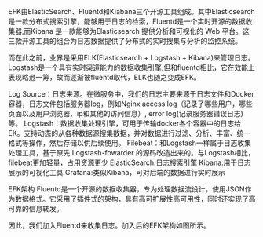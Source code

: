 EFK由ElasticSearch、Fluentd和Kiabana三个开源工具组成。其中Elasticsearch是一款分布式搜索引擎，能够用于日志的检索，Fluentd是一个实时开源的数据收集器,而Kibana 是一款能够为Elasticsearch 提供分析和可视化的 Web 平台。这三款开源工具的组合为日志数据提供了分布式的实时搜集与分析的监控系统。

而在此之前，业界是采用ELK(Elasticsearch + Logstash + Kibana)来管理日志。Logstash是一个具有实时渠道能力的数据收集引擎,但和fluentd相比，它在效能上表现略逊一筹，故而逐渐被fluentd取代，ELK也随之变成EFK。

Log Source：日志来源。在微服务中，我们的日志主要来源于日志文件和Docker容器，日志文件包括服务器log，例如Nginx access log（记录了哪些用户，哪些页面以及用户浏览器、ip和其他的访问信息）, error log(记录服务器错误日志)等。
Logstash：数据收集处理引擎，可用于传输docker各个容器中的日志给EK。支持动态的从各种数据源搜集数据，并对数据进行过滤、分析、丰富、统一格式等操作，然后存储以供后续使用。
Filebeat：和Logstash一样属于日志收集处理工具，基于原先 Logstash-fowarder 的源码改造出来的。与Logstash相比，filebeat更加轻量，占用资源更少
ElasticSearch:日志搜索引擎
Kibana:用于日志展示的可视化工具
Grafana:类似Kibana，可对后端的数据进行实时展示

EFK架构
Fluentd是一个开源的数据收集器，专为处理数据流设计，使用JSON作为数据格式。它采用了插件式的架构，具有高可扩展性高可用性，同时还实现了高可靠的信息转发。

因此，我们加入Fluentd来收集日志。加入后的EFK架构如图所示。

